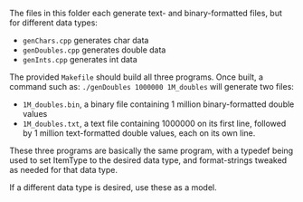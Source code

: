 The files in this folder each generate text- and binary-formatted files, but for different data types:
- `genChars.cpp` generates char data
- `genDoubles.cpp` generates double data
- `genInts.cpp` generates int data

The provided `Makefile` should build all three programs. Once built, a command such as:
    `./genDoubles 1000000 1M_doubles`
will generate two files:
- `1M_doubles.bin`, a binary file containing 1 million binary-formatted double values
- `1M_doubles.txt`, a text file containing 1000000 on its first line, followed by 1 million text-formatted double values, each on its own line.

These three programs are basically the same program, with a typedef being used to set ItemType to the desired data type, and format-strings tweaked as needed for that data type.

If a different data type is desired, use these as a model.
